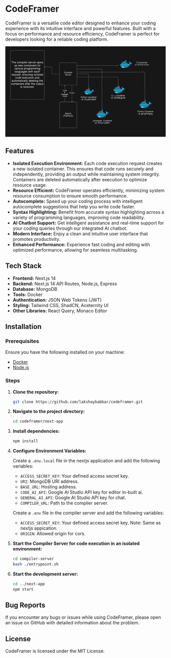 # CodeFramer

CodeFramer is a versatile code editor designed to enhance your coding experience with its intuitive interface and powerful features. Built with a focus on performance and resource efficiency, CodeFramer is perfect for developers looking for a reliable coding platform.

<img src="./assets/arch.png" alt="CodeFramer Architecture" width="600px">

## Features

- **Isolated Execution Environment:** Each code execution request creates a new isolated container. This ensures that code runs securely and independently, providing an output while maintaining system integrity. Containers are deleted automatically after execution to optimize resource usage.
- **Resource Efficient:** CodeFramer operates efficiently, minimizing system resource consumption to ensure smooth performance.
- **Autocomplete:** Speed up your coding process with intelligent autocomplete suggestions that help you write code faster.
- **Syntax Highlighting:** Benefit from accurate syntax highlighting across a variety of programming languages, improving code readability.
- **AI Chatbot Support:** Get intelligent assistance and real-time support for your coding queries through our integrated AI chatbot.
- **Modern Interface:** Enjoy a clean and intuitive user interface that promotes productivity.
- **Enhanced Performance:** Experience fast coding and editing with optimized performance, allowing for seamless multitasking.

## Tech Stack

- **Frontend:** Next.js 14
- **Backend:** Next.js 14 API Routes, Node.js, Express
- **Database:** MongoDB
- **Tools:** Docker
- **Authentication:** JSON Web Tokens (JWT)
- **Styling:** Tailwind CSS, ShadCN, Aceternity UI
- **Other Libraries:** React Query, Monaco Editor

## Installation

### Prerequisites

Ensure you have the following installed on your machine:

- [Docker](https://www.docker.com/get-started)
- [Node.js](https://nodejs.org/en/download/)

### Steps

1.  **Clone the repository:**

    ```bash
    git clone https://github.com/lakshaybabbar/codeframer.git
    ```

2.  **Navigate to the project directory:**

    ```bash
    cd codeframer/next-app
    ```

3.  **Install dependencies:**

    ```bash
    npm install
    ```

4.  **Configure Environment Variables:**

    Create a `.env.local` file in the nextjs application and add the following variables:

    - `ACCESS_SECRET_KEY`: Your defined access secret key.
    - `URI`: MongoDB URI address.
    - `BASE_URL`: Hosting address.
    - `CODE_AI_API`: Google AI Studio API key for editor in-built ai.
    - `GENERAL_AI_API`: Google AI Studio API key for chat.
    - `COMPILER_URL`: Path to the compiler server.

    Create a `.env` file in the compiler server and add the following variables:

    - `ACCESS_SECRET_KEY`: Your defined access secret key. Note: Same as nextjs appication.
    - `ORIGIN`: Allowed origin for cors.

5.  **Start the Compiler Server for code execution in an isolated environment:**

    ```bash
    cd compiler-server
    bash ./entrypoint.sh
    ```

6.  **Start the development server:**

    ```bash
    cd ../next-app
    npm start
    ```

## Bug Reports

If you encounter any bugs or issues while using CodeFramer, please open an issue on GitHub with detailed information about the problem.

## License

CodeFramer is licensed under the MIT License.
